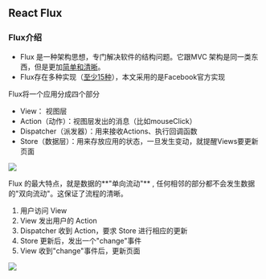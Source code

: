 ## React Flux

### Flux介绍

- Flux 是一种架构思想，专门解决软件的结构问题。它跟MVC 架构是同一类东西，但是更加[简单和清晰](https://www.infoq.com/news/2014/05/facebook-mvc-flux)。
- Flux存在多种实现（[至少15种](https://github.com/voronianski/flux-comparison)），本文采用的是Facebook官方实现

Flux将一个应用分成四个部分

- View： 视图层
- Action（动作）：视图层发出的消息（比如mouseClick）
- Dispatcher（派发器）：用来接收Actions、执行回调函数
- Store（数据层）：用来存放应用的状态，一旦发生变动，就提醒Views要更新页面

![](http://i.imgur.com/cIrD1sN.png)

Flux 的最大特点，就是数据的**"单向流动"** , 任何相邻的部分都不会发生数据的"双向流动"。这保证了流程的清晰。

1. 用户访问 View
2. View 发出用户的 Action
3. Dispatcher 收到 Action，要求 Store 进行相应的更新
4. Store 更新后，发出一个"change"事件
5. View 收到"change"事件后，更新页面

![](http://i.imgur.com/lxDIHcu.png)

